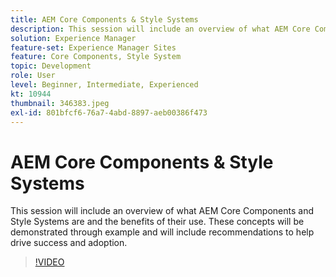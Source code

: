 ```yaml
---
title: AEM Core Components & Style Systems
description: This session will include an overview of what AEM Core Components and Style Systems are and the benefits of their use. These concepts will be demonstrated through example and will include recommendations to help drive success and adoption.
solution: Experience Manager
feature-set: Experience Manager Sites
feature: Core Components, Style System
topic: Development
role: User
level: Beginner, Intermediate, Experienced
kt: 10944
thumbnail: 346383.jpeg
exl-id: 801bfcf6-76a7-4abd-8897-aeb00386f473
---
```

# AEM Core Components & Style Systems

This session will include an overview of what AEM Core Components and Style Systems are and the benefits of their use. These concepts will be demonstrated through example and will include recommendations to help drive success and adoption.

>[!VIDEO](https://video.tv.adobe.com/v/346383/?quality=12&learn=on)
